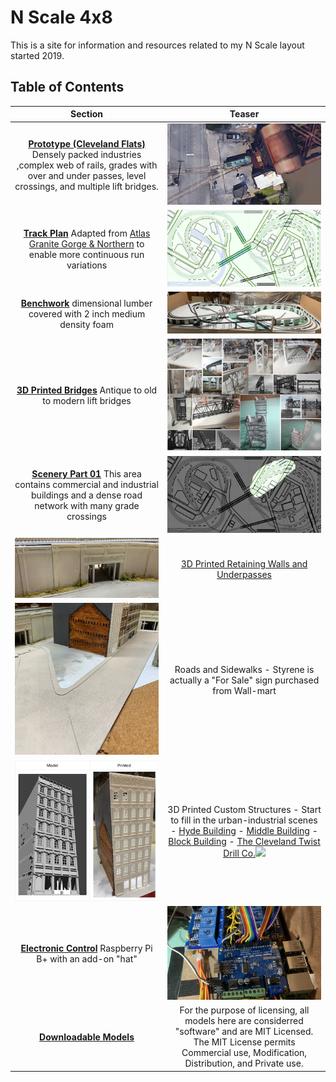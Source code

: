 # N Scale 4x8
This is a site for information and resources related to my N Scale layout started 2019.

## Table of Contents

Section         |  Teaser         
:-------------------------:|:---------------------------:
[**Prototype (Cleveland Flats)**](prototypeInspiration/Prototypes.md) Densely packed industries ,complex web of rails, grades with over and under passes, level crossings, and multiple lift bridges.  |  ![Turnout at Lift Bridge](toc/tocTurnoutAtLiftBridge.png)
[**Track Plan**](plan/plan.md)  Adapted from [Atlas Granite Gorge & Northern](https://www.modeltrainforum.com/picture.php?albumid=241&pictureid=2492) to enable more continuous run variations | ![Plan](toc/tocRev8s.png)
[**Benchwork**](benchwork/benchwork.md) dimensional lumber covered with 2 inch medium density foam | ![Benchwork](toc/tocIMG_0104.png)
[**3D Printed Bridges**](printedModels/Custom3DPrintedBridges.md) Antique to old to modern lift bridges | ![Models and Prototype Inspirations](toc/tocCustom3DPrintedModels.png)
[**Scenery Part 01**](Scenery/Scenery.md) This area contains commercial and industrial buildings and a dense road network with many grade crossings | ![](toc/tocArea00.png) 
 ![Setting](toc/tocRetainingWall_p.png) | [3D Printed Retaining Walls and Underpasses](https://nscale4by8.github.io/nscale4x8/Scenery/part01/part01.html)
![](toc/tocBuildingBlockDownStreet.png) | Roads and Sidewalks - Styrene is actually a "For Sale" sign purchased from Wall-mart
![](toc/tocHydeBuilding.png) | 3D Printed Custom Structures - Start to fill in the urban-industrial scenes - [Hyde Building](buildingHyde/buildingHyde.md) - [Middle Building](buildingMiddle/buildingMiddle.md) - [Block Building](buildingBlock/buildingBlock.md) - [The Cleveland Twist Drill Co.](buildingClevelandTwistDrill/buildingCYDC.md)![](buildingClevelandTwistDrill/ctdc01_small.png)
[**Electronic Control**](controls/Control.md) Raspberry Pi B+ with an add-on "hat" | ![Electronic Control](toc/tocIMG_0129s.png)
[**Downloadable Models**](downloadableModels/downloadableModels.md) | For the purpose of licensing, all models here are considerred "software" and are MIT Licensed. The MIT License permits Commercial use, Modification, Distribution, and Private use.
